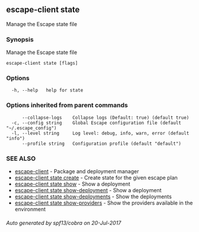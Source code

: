 ## escape-client state

Manage the Escape state file

### Synopsis


Manage the Escape state file

```
escape-client state [flags]
```

### Options

```
  -h, --help   help for state
```

### Options inherited from parent commands

```
      --collapse-logs    Collapse logs (Default: true) (default true)
  -c, --config string    Global Escape configuration file (default "~/.escape_config")
  -l, --level string     Log level: debug, info, warn, error (default "info")
      --profile string   Configuration profile (default "default")
```

### SEE ALSO
* [escape-client](escape-client.md)	 - Package and deployment manager
* [escape-client state create](escape-client_state_create.md)	 - Create state for the given escape plan
* [escape-client state show](escape-client_state_show.md)	 - Show a deployment
* [escape-client state show-deployment](escape-client_state_show-deployment.md)	 - Show a deployment
* [escape-client state show-deployments](escape-client_state_show-deployments.md)	 - Show the deployments
* [escape-client state show-providers](escape-client_state_show-providers.md)	 - Show the providers available in the environment

###### Auto generated by spf13/cobra on 20-Jul-2017
